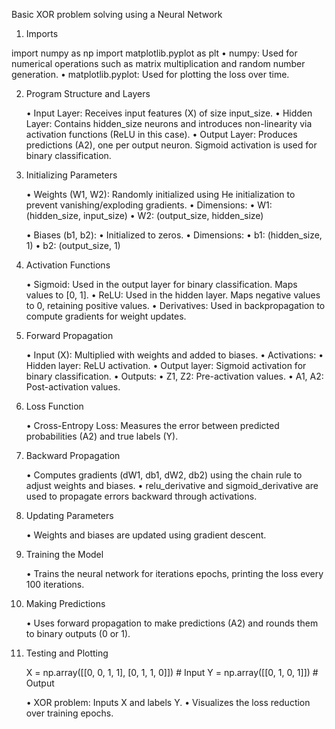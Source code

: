 Basic XOR problem solving using a Neural Network

1. Imports

import numpy as np
import matplotlib.pyplot as plt
	•	numpy: Used for numerical operations such as matrix multiplication and random number generation.
	•	matplotlib.pyplot: Used for plotting the loss over time.

2. Program Structure and Layers

	•	Input Layer: Receives input features (X) of size input_size.
	•	Hidden Layer: Contains hidden_size neurons and introduces non-linearity via activation functions (ReLU in this case).
	•	Output Layer: Produces predictions (A2), one per output neuron. Sigmoid activation is used for binary classification.

3. Initializing Parameters

	•	Weights (W1, W2): Randomly initialized using He initialization to prevent vanishing/exploding gradients.
	•	Dimensions:
	•	W1: (hidden_size, input_size)
	•	W2: (output_size, hidden_size)

	•	Biases (b1, b2):
	•	Initialized to zeros.
	•	Dimensions:
	•	b1: (hidden_size, 1)
	•	b2: (output_size, 1)

4. Activation Functions

	•	Sigmoid: Used in the output layer for binary classification. Maps values to [0, 1].
	•	ReLU: Used in the hidden layer. Maps negative values to 0, retaining positive values.
	•	Derivatives: Used in backpropagation to compute gradients for weight updates.

5. Forward Propagation

	•	Input (X): Multiplied with weights and added to biases.
	•	Activations:
	•	Hidden layer: ReLU activation.
	•	Output layer: Sigmoid activation for binary classification.
	•	Outputs:
	•	Z1, Z2: Pre-activation values.
	•	A1, A2: Post-activation values.

6. Loss Function

	•	Cross-Entropy Loss: Measures the error between predicted probabilities (A2) and true labels (Y).

7. Backward Propagation

	•	Computes gradients (dW1, db1, dW2, db2) using the chain rule to adjust weights and biases.
	•	relu_derivative and sigmoid_derivative are used to propagate errors backward through activations.

8. Updating Parameters

	•	Weights and biases are updated using gradient descent.

9. Training the Model

	•	Trains the neural network for iterations epochs, printing the loss every 100 iterations.

10. Making Predictions

	•	Uses forward propagation to make predictions (A2) and rounds them to binary outputs (0 or 1).

11. Testing and Plotting

    X = np.array([[0, 0, 1, 1], [0, 1, 1, 0]]) # Input
    Y = np.array([[0, 1, 0, 1]]) # Output

	•	XOR problem: Inputs X and labels Y.
	•	Visualizes the loss reduction over training epochs.
